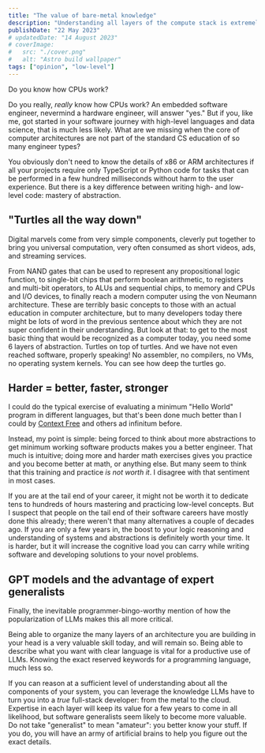 ```yaml
---
title: "The value of bare-metal knowledge"
description: "Understanding all layers of the compute stack is extremeley rewarding. It will bring you benefits regardless of the development layer you work in."
publishDate: "22 May 2023"
# updatedDate: "14 August 2023"
# coverImage:
#   src: "./cover.png"
#   alt: "Astro build wallpaper"
tags: ["opinion", "low-level"]
---
```


Do you know how CPUs work? 

Do you really, _really_ know how CPUs work? An embedded software engineer, nevermind a hardware engineer, will answer "yes." But if you, like me, got started in your software journey with high-level languages and data science, that is much less likely. What are we missing when the core of computer architectures are not part of the standard CS education of so many engineer types?

You obviously don't need to know the details of x86 or ARM architectures if all your projects require only TypeScript or Python code for tasks that can be performed in a few hundred milliseconds without harm to the user experience. But there is a key difference between writing high- and low-level code: mastery of abstraction.

## "Turtles all the way down"
Digital marvels come from very simple components, cleverly put together to bring you universal computation, very often consumed as short videos, ads, and streaming services. 

From NAND gates that can be used to represent any propositional logic function, to single-bit chips that perform boolean arithmetic, to registers and multi-bit operators, to ALUs and sequential chips, to memory and CPUs and I/O devices, to finally reach a modern computer using the von Neumann architecture. These are terribly basic concepts to those with an actual education in computer architecture, but to many developers today there might be lots of word in the previous sentence about which they are not super confident in their understanding. But look at that: to get to the most basic thing that would be recognized as a computer today, you need some 6 layers of abstraction. Turtles on top of turtles. And we have not even reached software, properly speaking! No assembler, no compilers, no VMs, no operating system kernels. You can see how deep the turtles go.

## Harder = better, faster, stronger
I could do the typical exercise of evaluating a minimum "Hello World" program in different languages, but that's been done much better than I could by [Context Free](https://www.youtube.com/watch?v=dRhLRvOZEXA) and others ad infinitum before.

Instead, my point is simple: being forced to think about more abstractions to get minimum working software products makes you a better engineer. That much is intuitive; doing more and harder math exercises gives you practice and you become better at math, or anything else. But many seem to think that this training and practice _is not worth it_. I disagree with that sentiment in most cases.

If you are at the tail end of your career, it might not be worth it to dedicate tens to hundreds of hours mastering and practicing low-level concepts. But I suspect that people on the tail end of their software careers have mostly done this already; there weren't that many alternatives a couple of decades ago. If you are only a few years in, the boost to your logic reasoning and understanding of systems and abstractions is definitely worth your time. It is harder, but it will increase the cognitive load you can carry while writing software and developing solutions to your novel problems.

## GPT models and the advantage of expert generalists
Finally, the inevitable programmer-bingo-worthy mention of how the popularization of LLMs makes this all more critical.

Being able to organize the many layers of an architecture you are building in your head is a very valuable skill today, and will remain so. Being able to describe what you want with clear language is vital for a productive use of LLMs. Knowing the exact reserved keywords for a programming language, much less so.

If you can reason at a sufficient level of understanding about all the components of your system, you can leverage the knowledge LLMs have to turn you into a _true_ full-stack developer: from the metal to the cloud. Expertise in each layer will keep its value for a few years to come in all likelihood, but software generalists seem likely to become more valuable. Do not take "generalist" to mean "amateur": you better know your stuff. If you do, you will have an army of artificial brains to help you figure out the exact details.